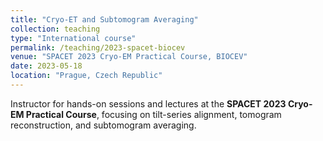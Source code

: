 ```yaml
---
title: "Cryo-ET and Subtomogram Averaging"
collection: teaching
type: "International course"
permalink: /teaching/2023-spacet-biocev
venue: "SPACET 2023 Cryo-EM Practical Course, BIOCEV"
date: 2023-05-18
location: "Prague, Czech Republic"
---
```


Instructor for hands-on sessions and lectures at the **SPACET 2023 Cryo-EM Practical Course**, focusing on tilt-series alignment, tomogram reconstruction, and subtomogram averaging.
